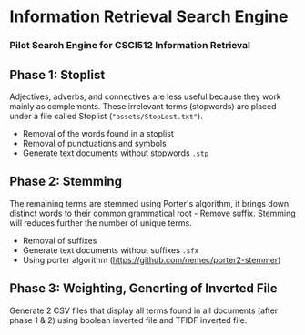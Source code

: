 # Information Retrieval Search Engine
### Pilot Search Engine for CSCI512 Information Retrieval

## Phase 1: Stoplist
Adjectives, adverbs, and connectives are less
useful because they work mainly as complements. These irrelevant terms (stopwords) are placed under a file called Stoplist (`"assets/StopLost.txt"`).

- Removal of the words found in a stoplist
- Removal of punctuations and symbols
- Generate text documents without stopwords `.stp`

## Phase 2: Stemming
The remaining terms are stemmed using Porter's algorithm, it brings down distinct words to their common grammatical root - Remove suffix. Stemming will reduces further the number of unique terms.
- Removal of suffixes
- Generate text documents without suffixes `.sfx`
- Using porter algorithm (https://github.com/nemec/porter2-stemmer)

## Phase 3: Weighting, Generting of Inverted File
Generate 2 CSV files that display all terms found in all documents (after phase 1 & 2) using boolean inverted file and TFIDF inverted file.